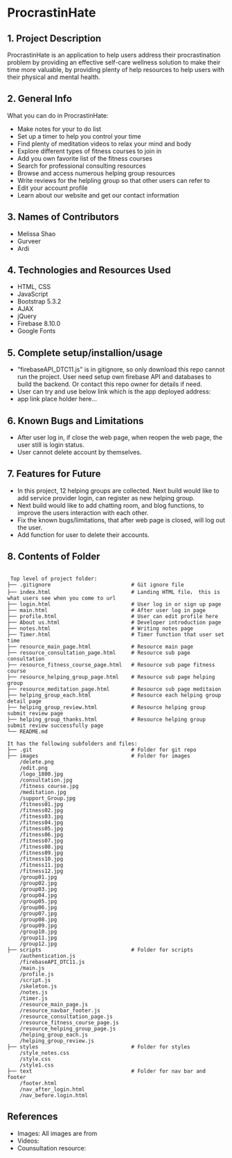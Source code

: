 # ProcrastinHate

## 1. Project Description
ProcrastinHate is an application to help users address their procrastination problem by providing an effective self-care wellness solution to make their time more valuable, by providing plenty of help resources to help users with their physical and mental health.

## 2. General Info
What you can do in ProcrastinHate:<br>
* Make notes for your to do list
* Set up a timer to help you control your time
* Find plenty of meditation videos to relax your mind and body
* Explore different types of fitness courses to join in
* Add you own favorite list of the fitness courses
* Search for professional consulting resources 
* Browse and access numerous helping group resources
* Write reviews for the helpling group so that other users can refer to
* Edit your account profile
* Learn about our website and get our contact information


## 3. Names of Contributors
* Melissa Shao
* Gurveer 
* Ardi
	
## 4. Technologies and Resources Used
<!-- List technologies (with version numbers), API's, icons, fonts, images, media or data sources, and other resources that were used. -->
* HTML, CSS 
* JavaScript
* Bootstrap 5.3.2
* AJAX
* jQuery
* Firebase 8.10.0
* Google Fonts

## 5. Complete setup/installion/usage
<!-- State what a user needs to do when they come to their project.  How do others start using your code or application?
Here are the steps ... -->
* "firebaseAPI_DTC11.js" is in gitignore, so only download this repo cannot run the project. User need setup own firebase API and databases to build the backend. Or contact this repo owner for details if need.
* User can try and use below link which is the app deployed address:
* app link place holder here...

## 6. Known Bugs and Limitations
<!-- Here are some known bugs: -->
* After user log in, if close the web page, when reopen the web page, the user still is login status.
* User cannot delete account by themselves.

## 7. Features for Future
<!-- What we'd like to build in the future: -->
* In this project, 12 helping groups are collected. Next build would like to add service provider login, can register as new helping group.
* Next build would like to add chatting room, and blog functions, to improve the users interaction with each other.
* Fix the known bugs/limitations, that after web page is closed, will log out the user.
* Add function for user to delete their accounts.
	
## 8. Contents of Folder
<!-- Content of the project folder: -->
```

 Top level of project folder: 
├── .gitignore                          # Git ignore file
├── index.html                          # Landing HTML file， this is what users see when you come to url
├── login.html                          # User log in or sign up page
├── main.html                           # After user log in page
├── profile.html                        # User can edit profile here
├── About us.html                       # Developer introduction page
├── notes.html                          # Writing notes page
├── Timer.html                          # Timer function that user set time
├── resource_main_page.html             # Resource main page
├── resource_consultation_page.html     # Resource sub page consultation
├── resource_fitness_course_page.html   # Resource sub page fitness course
├── resource_helping_group_page.html    # Resource sub page helping group
├── resource_meditation_page.html       # Resource sub page meditaion
├── helping_group_each.html             # Resource each helping group detail page
├── helping_group_review.html           # Resource helping group submit review page
├── helping_group_thanks.html           # Resource helping group submit review successfully page
└── README.md

It has the following subfolders and files:
├── .git                                # Folder for git repo
├── images                              # Folder for images
    /delete.png
    /edit.png
    /logo_1800.jpg 
    /consultation.jpg
    /fitness course.jpg
    /meditation.jpg
    /support_Group.jpg
    /fitness01.jpg    
    /fitness02.jpg
    /fitness03.jpg
    /fitness04.jpg
    /fitness05.jpg
    /fitness06.jpg
    /fitness07.jpg
    /fitness08.jpg
    /fitness09.jpg
    /fitness10.jpg
    /fitness11.jpg
    /fitness12.jpg
    /group01.jpg
    /group02.jpg
    /group03.jpg
    /group04.jpg
    /group05.jpg
    /group06.jpg
    /group07.jpg
    /group08.jpg
    /group09.jpg
    /group10.jpg
    /group11.jpg
    /group12.jpg
├── scripts                             # Folder for scripts
    /authentication.js
    /firebaseAPI_DTC11.js
    /main.js
    /profile.js
    /script.js
    /skeleton.js
    /notes.js
    /timer.js
    /resource_main_page.js
    /resource_navbar_footer.js
    /resource_consultation_page.js
    /resource_fitness_course_page.js
    /resource_helping_group_page.js
    /helping_group_each.js
    /helping_group_review.js                         
├── styles                              # Folder for styles
    /style_notes.css    
    /style.css
    /style1.css                        
├── text                                # Folder for nav bar and footer
    /footer.html
    /nav_after_login.html
    /nav_before.login.html

```

## References
* Images: All images are from 
* Videos:
* Counsultation resource:
